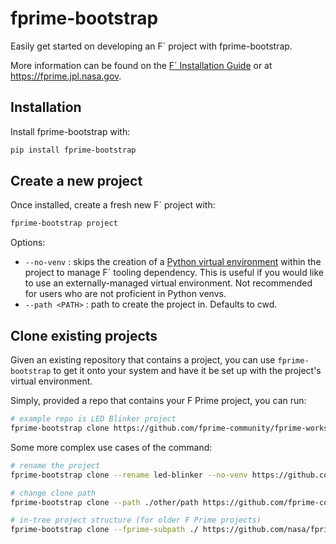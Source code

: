 # fprime-bootstrap

Easily get started on developing an F´ project with fprime-bootstrap.

More information can be found on the [F´ Installation Guide](https://nasa.github.io/fprime/getting-started.html) or at https://fprime.jpl.nasa.gov.

## Installation

Install fprime-bootstrap with:

```sh
pip install fprime-bootstrap
```

## Create a new project

Once installed, create a fresh new F´ project with:

```sh
fprime-bootstrap project
```

Options:
  - `--no-venv` : skips the creation of a [Python virtual environment](https://docs.python.org/3/library/venv.html) within the project to manage F´ tooling dependency. This is useful if you would like to use an externally-managed virtual environment. Not recommended for users who are not proficient in Python venvs.
  - `--path <PATH>` : path to create the project in. Defaults to cwd.

## Clone existing projects

Given an existing repository that contains a project, you can use `fprime-bootstrap` to get it onto your system and have it be set up with the project's virtual environment.

Simply, provided a repo that contains your F Prime project, you can run:

```sh
# example repo is LED Blinker project
fprime-bootstrap clone https://github.com/fprime-community/fprime-workshop-led-blinker
```

Some more complex use cases of the command:

```sh
# rename the project
fprime-bootstrap clone --rename led-blinker --no-venv https://github.com/fprime-community/fprime-workshop-led-blinker.git

# change clone path
fprime-bootstrap clone --path ./other/path https://github.com/fprime-community/fprime-workshop-led-blinker

# in-tree project structure (for older F Prime projects)
fprime-bootstrap clone --fprime-subpath ./ https://github.com/nasa/fprime
```
